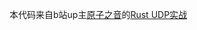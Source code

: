 本代码来自b站up主[原子之音](https://space.bilibili.com/437860379)的[Rust UDP实战](https://www.bilibili.com/video/BV1RQ4y1Z7Y1)
